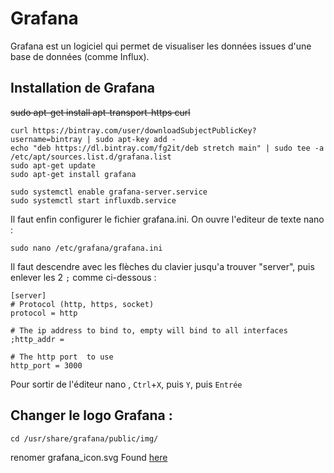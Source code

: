 
# Grafana

Grafana est un logiciel qui permet de visualiser les données issues d'une base de données (comme Influx). 

## Installation de Grafana
 ~~sudo apt-get install apt-transport-https curl~~
 
    curl https://bintray.com/user/downloadSubjectPublicKey?username=bintray | sudo apt-key add -
    echo "deb https://dl.bintray.com/fg2it/deb stretch main" | sudo tee -a /etc/apt/sources.list.d/grafana.list
    sudo apt-get update
    sudo apt-get install grafana
    
    sudo systemctl enable grafana-server.service 
    sudo systemctl start influxdb.service

Il faut enfin configurer le fichier grafana.ini. On ouvre l'editeur de texte nano :

    sudo nano /etc/grafana/grafana.ini

Il faut descendre avec les flèches du clavier jusqu'a trouver "server", puis enlever les 2 ```;``` comme ci-dessous : 
    
    [server]
    # Protocol (http, https, socket)
    protocol = http

    # The ip address to bind to, empty will bind to all interfaces
    ;http_addr =

    # The http port  to use
    http_port = 3000
 
Pour sortir de l'éditeur nano , ```Ctrl```+```X```, puis ```Y```, puis ```Entrée```

## Changer le logo Grafana : 
```
cd /usr/share/grafana/public/img/

```
renomer grafana_icon.svg
Found [here](https://community.grafana.com/t/how-can-i-customize-login-page/17441/4)
